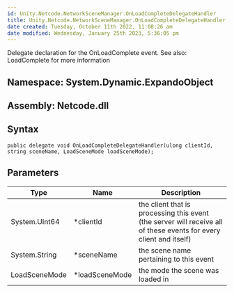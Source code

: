 ```yaml
---
id: Unity.Netcode.NetworkSceneManager.OnLoadCompleteDelegateHandler
title: Unity.Netcode.NetworkSceneManager.OnLoadCompleteDelegateHandler
date created: Tuesday, October 11th 2022, 11:08:26 am
date modified: Wednesday, January 25th 2023, 5:36:05 pm
---
```


<div class="markdown level0 summary">

Delegate declaration for the OnLoadComplete event.
See also:
LoadComplete for more information

</div>

<div class="markdown level0 conceptual">

</div>

## **Namespace**: System.Dynamic.ExpandoObject

## **Assembly**: Netcode.dll

## Syntax

``` lang-csharp
public delegate void OnLoadCompleteDelegateHandler(ulong clientId, string sceneName, LoadSceneMode loadSceneMode);
```

## Parameters

| Type          | Name            | Description                                                                                                        |
|---------------|-----------------|--------------------------------------------------------------------------------------------------------------------|
| System.UInt64 | \*clientId      | the client that is processing this event (the server will receive all of these events for every client and itself) |
| System.String | \*sceneName     | the scene name pertaining to this event                                                                            |
| LoadSceneMode | \*loadSceneMode | the mode the scene was loaded in                                                                                   |

